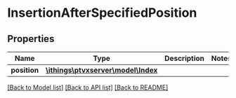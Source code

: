 # InsertionAfterSpecifiedPosition

## Properties
Name | Type | Description | Notes
------------ | ------------- | ------------- | -------------
**position** | [**\ithings\ptvxserver\model\Index**](Index.md) |  | 

[[Back to Model list]](../../README.md#documentation-for-models) [[Back to API list]](../../README.md#documentation-for-api-endpoints) [[Back to README]](../../README.md)

